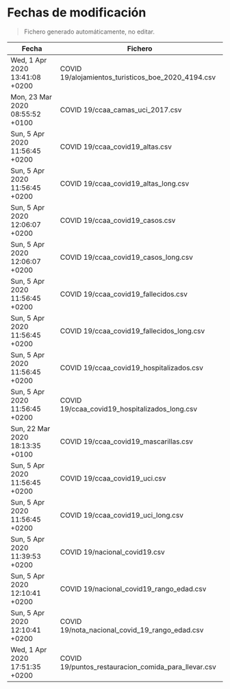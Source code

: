 # Fechas de modificación

> Fichero generado automáticamente, no editar.

| Fecha                           | Fichero                  |
|---------------------------------|--------------------------|
| Wed, 1 Apr 2020 13:41:08 +0200  | COVID 19/alojamientos_turisticos_boe_2020_4194.csv |
| Mon, 23 Mar 2020 08:55:52 +0100  | COVID 19/ccaa_camas_uci_2017.csv |
| Sun, 5 Apr 2020 11:56:45 +0200  | COVID 19/ccaa_covid19_altas.csv |
| Sun, 5 Apr 2020 11:56:45 +0200  | COVID 19/ccaa_covid19_altas_long.csv |
| Sun, 5 Apr 2020 12:06:07 +0200  | COVID 19/ccaa_covid19_casos.csv |
| Sun, 5 Apr 2020 12:06:07 +0200  | COVID 19/ccaa_covid19_casos_long.csv |
| Sun, 5 Apr 2020 11:56:45 +0200  | COVID 19/ccaa_covid19_fallecidos.csv |
| Sun, 5 Apr 2020 11:56:45 +0200  | COVID 19/ccaa_covid19_fallecidos_long.csv |
| Sun, 5 Apr 2020 11:56:45 +0200  | COVID 19/ccaa_covid19_hospitalizados.csv |
| Sun, 5 Apr 2020 11:56:45 +0200  | COVID 19/ccaa_covid19_hospitalizados_long.csv |
| Sun, 22 Mar 2020 18:13:35 +0100  | COVID 19/ccaa_covid19_mascarillas.csv |
| Sun, 5 Apr 2020 11:56:45 +0200  | COVID 19/ccaa_covid19_uci.csv |
| Sun, 5 Apr 2020 11:56:45 +0200  | COVID 19/ccaa_covid19_uci_long.csv |
| Sun, 5 Apr 2020 11:39:53 +0200  | COVID 19/nacional_covid19.csv |
| Sun, 5 Apr 2020 12:10:41 +0200  | COVID 19/nacional_covid19_rango_edad.csv |
| Sun, 5 Apr 2020 12:10:41 +0200  | COVID 19/nota_nacional_covid_19_rango_edad.csv |
| Wed, 1 Apr 2020 17:51:35 +0200  | COVID 19/puntos_restauracion_comida_para_llevar.csv |
